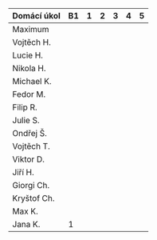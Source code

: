 | Domácí úkol | B1 | 1 | 2 | 3 | 4 | 5 |
|-------------|----|---|---|---|---|---|
| Maximum     |    |   |   |   |   |   |
| Vojtěch H.  |    |   |   |   |   |   |
| Lucie H.    |    |   |   |   |   |   |
| Nikola H.   |    |   |   |   |   |   |
| Michael K.  |    |   |   |   |   |   |
| Fedor M.    |    |   |   |   |   |   |
| Filip R.    |    |   |   |   |   |   |
| Julie S.    |    |   |   |   |   |   |
| Ondřej Š.   |    |   |   |   |   |   |
| Vojtěch T.  |    |   |   |   |   |   |
| Viktor D.   |    |   |   |   |   |   |
| Jiří H.     |    |   |   |   |   |   |
| Giorgi Ch.  |    |   |   |   |   |   |
| Kryštof Ch. |    |   |   |   |   |   |
| Max K.      |    |   |   |   |   |   |
| Jana K.     | 1  |   |   |   |   |   |
